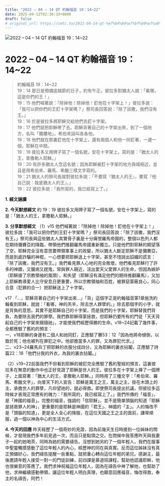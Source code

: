 ```yaml
---
title: "2022 – 04 – 14 QT 約翰福音 19：14~22"
date: 2025-04-12T02:30:33+0800
draft: false
# original_url: https://cmtc.tw/2022-04-14-qt-%e7%b4%84%e7%bf%b0%e7%a6%8f%e9%9f%b3-19%ef%bc%9a1422
---
```


![2022 – 04 – 14 QT 約翰福音 19：14\~22](/images/qt.jpg   "2022 – 04 – 14 QT 約翰福音 19：14\~22")

# 2022 – 04 – 14 QT 約翰福音 19：14\~22

> 約翰福音 19：14\~22  
> 19：14 那日是預備逾越節的日子，約有午正。彼拉多對猶太人說：「看哪，這是你們的王！」  
> 19：15 他們喊著說：「除掉他！除掉他！釘他在十字架上！」彼拉多說：「我可以把你們的王釘十字架嗎？」祭司長回答說：「除了該撒，我們沒有王。」  
> 19：16 於是彼拉多將耶穌交給他們去釘十字架。  
> 19：17 他們就把耶穌帶了去。耶穌背著自己的十字架出來，到了一個地方，名叫「髑髏地」，希伯來話叫各各他。  
> 19：18 他們就在那裏釘他在十字架上，還有兩個人和他一同釘著，一邊一個，耶穌在中間。  
> 19：19 彼拉多又用牌子寫了一個名號，安在十字架上，寫的是：「猶太人的王，拿撒勒人耶穌。」  
> 19：20 有許多猶太人念這名號；因為耶穌被釘十字架的地方與城相近，並且是用希伯來、羅馬、希臘三樣文字寫的。  
> 19：21 猶太人的祭司長就對彼拉多說：「不要寫『猶太人的王』，要寫『他自己說：我是猶太人的王』。」  
> 19：22 彼拉多說：「我所寫的，我已經寫上了。」

**1. 經文誦讀**

**2.  今天默想經文**
約 19：19 彼拉多又用牌子寫了一個名號，安在十字架上，寫的是：「猶太人的王，拿撒勒人耶穌。」

**3. 分享默想經文**
（1）v15 他們喊著說：「除掉他！除掉他！釘他在十字架上！」彼拉多說：「我可以把你們的王釘十字架嗎？」祭司長回答說：「除了該撒，我們沒有王。」祭司長與這些猶太人其實骨子裏是十分痛恨羅馬帝國的，整個以色列人都在期待彌賽亞的降臨，帶領他們推翻羅馬帝國重新獨立。只是他們對耶穌的期望落了空，耶穌完全沒有意思要帶領軍事上的政變，所以猶太人斷定耶穌不是彌賽亞，而是到處詐騙的神棍，一心想要把耶穌送上十字架，甚至不惜說出諂媚的謊言：「除了該撒，我們沒有王。」我們看見罪人心地的完全敗壞，他們看見耶穌行了許多的神蹟，又醫病又趕鬼，常與罪人親近，活出愛天父愛罪人的生命，但因為嫉妒（耶穌搶了宗教領袖的風頭），和失望（耶穌沒有滿足他們的期待推翻羅馬），又加上耶穌教導愛人比守安息日更重要，所以宗教領袖和百姓，被罪惡蒙蔽良心，同心合意（犯罪的合一）把耶穌送上了十字架。

v17 「…，耶穌背著自己的十字架出來…」「背」這個字正是約翰福音第1章施洗約翰看到耶穌，就說：「看哪，神的羔羊，除去世人罪孽的。」除去那個字的小字，就是背負的意思。其實不是耶穌自己的十字架，而是我們的十字架，耶穌替我們背負，為要除去我們的罪孽。我們靠耶穌得蒙拯救，但耶穌仍要所有的門徒「天天背起自己的十字架來跟隨祂」，才能使我們經歷得勝的生命。v18\~24記載了幾件事，全都應驗了舊約的預言：  
一、v18耶穌的身邊有二個人和祂同釘，正應驗了賽53：12「因為他將命傾倒，以致於死；他也被列在罪犯之中。他卻擔當多人的罪，又為罪犯代求。」  
二、v23\~24羅馬兵丁把耶穌的衣服分成四分，又為耶穌的裏衣拈鬮，正應驗了詩篇22：18「他們分我的外衣，為我的裏衣拈鬮。」

（2）v19\~22前面我們不但看到耶穌的被釘完全應驗了舊約聖經的預言，這裏彼拉多在無意的動作中也正好見證了耶穌是世人的王。彼拉多在十字架上挿了一個牌子，上面寫著：「猶太人的王，拿撒勒人耶穌。」同時用了三種文字：「希伯來、羅馬、希臘文字」，向普天下的人宣告：耶穌是萬王之王，萬主之主，掛在木頭上的主，承擔世人的罪孽，凡仰望祂的，就必得救。即使祭司長提出抗議，但彼拉多這時候才表現正常應有的魄力：「我所寫的，我已經寫上了。」我們所傳的「福音」，是「神國的福音」。完整的福音，強調的「信耶穌」，並不是簡單頭腦的知道「耶穌是拯救罪人的神」，更重要的是耶穌是神國的「君王」、神國的「主」。人的悔改不是「頭腦的知道」，更是全人全心的降服，在這位天國之王之主的面前，謙卑順服，過一個以神為中心的生活方式。

**4. 今天的回應**
昨天經歷了一個奇妙的見證，因為前幾天生日時接到一位姊妹的問候，才發現我們多年前見過一次，而且只是點頭之交。在問候中我答應昨天與我妻子一起約她喝茶，同時為她的需要禱告。沒想到她另約了一個年輕人，我們在服事中聖靈觸摸感動了這位年輕人的內心，經歷神的同在與真實。反而這位姊妹沒有真正預備好心，我們禱告提醒一些重點，就把重心轉向這位年輕的弟兄。感謝主，最後邀請年輕人接受一對一的門徒訓練，前四課是慕道班課程，幫助他認識耶穌，他也很樂意的答應了。我們求神祝福這位年輕人，因為在禱告中神了解他，也幫助了他，求神繼續感動帶領，讓這位年輕人明白真理，也願意回應福音，悔改得救，奉主的名禱告，阿們！
